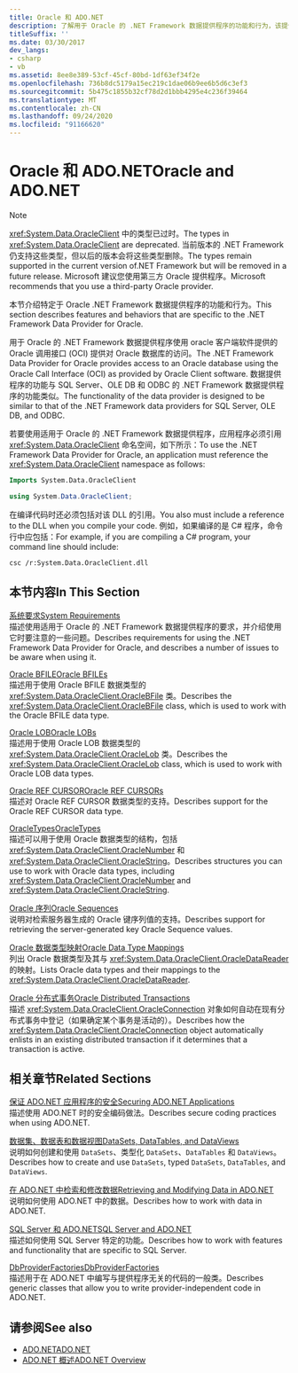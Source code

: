 ```yaml
---
title: Oracle 和 ADO.NET
description: 了解用于 Oracle 的 .NET Framework 数据提供程序的功能和行为，该提供程序可使用 Oracle 调用接口访问 Oracle 数据库。
titleSuffix: ''
ms.date: 03/30/2017
dev_langs:
- csharp
- vb
ms.assetid: 8ee8e389-53cf-45cf-80bd-1df63ef34f2e
ms.openlocfilehash: 736b8dc5179a15ec219c1dae06b9ee6b5d6c3ef3
ms.sourcegitcommit: 5b475c1855b32cf78d2d1bbb4295e4c236f39464
ms.translationtype: MT
ms.contentlocale: zh-CN
ms.lasthandoff: 09/24/2020
ms.locfileid: "91166620"
---
```

# <a name="oracle-and-adonet"></a><span data-ttu-id="7df60-103">Oracle 和 ADO.NET</span><span class="sxs-lookup"><span data-stu-id="7df60-103">Oracle and ADO.NET</span></span>

> [!NOTE]
> <span data-ttu-id="7df60-104"><xref:System.Data.OracleClient> 中的类型已过时。</span><span class="sxs-lookup"><span data-stu-id="7df60-104">The types in <xref:System.Data.OracleClient> are deprecated.</span></span> <span data-ttu-id="7df60-105">当前版本的 .NET Framework 仍支持这些类型，但以后的版本会将这些类型删除。</span><span class="sxs-lookup"><span data-stu-id="7df60-105">The types remain supported in the current version of.NET Framework but will be removed in a future release.</span></span> <span data-ttu-id="7df60-106">Microsoft 建议您使用第三方 Oracle 提供程序。</span><span class="sxs-lookup"><span data-stu-id="7df60-106">Microsoft recommends that you use a third-party Oracle provider.</span></span>  
  
 <span data-ttu-id="7df60-107">本节介绍特定于 Oracle .NET Framework 数据提供程序的功能和行为。</span><span class="sxs-lookup"><span data-stu-id="7df60-107">This section describes features and behaviors that are specific to the .NET Framework Data Provider for Oracle.</span></span>  
  
 <span data-ttu-id="7df60-108">用于 Oracle 的 .NET Framework 数据提供程序使用 oracle 客户端软件提供的 Oracle 调用接口 (OCI) 提供对 Oracle 数据库的访问。</span><span class="sxs-lookup"><span data-stu-id="7df60-108">The .NET Framework Data Provider for Oracle provides access to an Oracle database using the Oracle Call Interface (OCI) as provided by Oracle Client software.</span></span> <span data-ttu-id="7df60-109">数据提供程序的功能与 SQL Server、OLE DB 和 ODBC 的 .NET Framework 数据提供程序的功能类似。</span><span class="sxs-lookup"><span data-stu-id="7df60-109">The functionality of the data provider is designed to be similar to that of the .NET Framework data providers for SQL Server, OLE DB, and ODBC.</span></span>  
  
 <span data-ttu-id="7df60-110">若要使用适用于 Oracle 的 .NET Framework 数据提供程序，应用程序必须引用 <xref:System.Data.OracleClient> 命名空间，如下所示：</span><span class="sxs-lookup"><span data-stu-id="7df60-110">To use the .NET Framework Data Provider for Oracle, an application must reference the <xref:System.Data.OracleClient> namespace as follows:</span></span>  
  
```vb  
Imports System.Data.OracleClient  
```  
  
```csharp  
using System.Data.OracleClient;  
```  
  
 <span data-ttu-id="7df60-111">在编译代码时还必须包括对该 DLL 的引用。</span><span class="sxs-lookup"><span data-stu-id="7df60-111">You also must include a reference to the DLL when you compile your code.</span></span> <span data-ttu-id="7df60-112">例如，如果编译的是 C# 程序，命令行中应包括：</span><span class="sxs-lookup"><span data-stu-id="7df60-112">For example, if you are compiling a C# program, your command line should include:</span></span>  
  
```console
csc /r:System.Data.OracleClient.dll  
```  
  
## <a name="in-this-section"></a><span data-ttu-id="7df60-113">本节内容</span><span class="sxs-lookup"><span data-stu-id="7df60-113">In This Section</span></span>  

 [<span data-ttu-id="7df60-114">系统要求</span><span class="sxs-lookup"><span data-stu-id="7df60-114">System Requirements</span></span>](system-requirements-for-the-dotnet-data-provider-for-oracle.md)  
 <span data-ttu-id="7df60-115">描述使用适用于 Oracle 的 .NET Framework 数据提供程序的要求，并介绍使用它时要注意的一些问题。</span><span class="sxs-lookup"><span data-stu-id="7df60-115">Describes requirements for using the .NET Framework Data Provider for Oracle, and describes a number of issues to be aware when using it.</span></span>  
  
 [<span data-ttu-id="7df60-116">Oracle BFILE</span><span class="sxs-lookup"><span data-stu-id="7df60-116">Oracle BFILEs</span></span>](oracle-bfiles.md)  
 <span data-ttu-id="7df60-117">描述用于使用 Oracle BFILE 数据类型的 <xref:System.Data.OracleClient.OracleBFile> 类。</span><span class="sxs-lookup"><span data-stu-id="7df60-117">Describes the <xref:System.Data.OracleClient.OracleBFile> class, which is used to work with the Oracle BFILE data type.</span></span>  
  
 [<span data-ttu-id="7df60-118">Oracle LOB</span><span class="sxs-lookup"><span data-stu-id="7df60-118">Oracle LOBs</span></span>](oracle-lobs.md)  
 <span data-ttu-id="7df60-119">描述用于使用 Oracle LOB 数据类型的 <xref:System.Data.OracleClient.OracleLob> 类。</span><span class="sxs-lookup"><span data-stu-id="7df60-119">Describes the <xref:System.Data.OracleClient.OracleLob> class, which is used to work with Oracle LOB data types.</span></span>  
  
 [<span data-ttu-id="7df60-120">Oracle REF CURSOR</span><span class="sxs-lookup"><span data-stu-id="7df60-120">Oracle REF CURSORs</span></span>](oracle-ref-cursors.md)  
 <span data-ttu-id="7df60-121">描述对 Oracle REF CURSOR 数据类型的支持。</span><span class="sxs-lookup"><span data-stu-id="7df60-121">Describes support for the Oracle REF CURSOR data type.</span></span>  
  
 [<span data-ttu-id="7df60-122">OracleTypes</span><span class="sxs-lookup"><span data-stu-id="7df60-122">OracleTypes</span></span>](oracletypes.md)  
 <span data-ttu-id="7df60-123">描述可以用于使用 Oracle 数据类型的结构，包括 <xref:System.Data.OracleClient.OracleNumber> 和 <xref:System.Data.OracleClient.OracleString>。</span><span class="sxs-lookup"><span data-stu-id="7df60-123">Describes structures you can use to work with Oracle data types, including <xref:System.Data.OracleClient.OracleNumber> and <xref:System.Data.OracleClient.OracleString>.</span></span>  
  
 [<span data-ttu-id="7df60-124">Oracle 序列</span><span class="sxs-lookup"><span data-stu-id="7df60-124">Oracle Sequences</span></span>](oracle-sequences.md)  
 <span data-ttu-id="7df60-125">说明对检索服务器生成的 Oracle 键序列值的支持。</span><span class="sxs-lookup"><span data-stu-id="7df60-125">Describes support for retrieving the server-generated key Oracle Sequence values.</span></span>  
  
 [<span data-ttu-id="7df60-126">Oracle 数据类型映射</span><span class="sxs-lookup"><span data-stu-id="7df60-126">Oracle Data Type Mappings</span></span>](oracle-data-type-mappings.md)  
 <span data-ttu-id="7df60-127">列出 Oracle 数据类型及其与 <xref:System.Data.OracleClient.OracleDataReader> 的映射。</span><span class="sxs-lookup"><span data-stu-id="7df60-127">Lists Oracle data types and their mappings to the <xref:System.Data.OracleClient.OracleDataReader>.</span></span>  
  
 [<span data-ttu-id="7df60-128">Oracle 分布式事务</span><span class="sxs-lookup"><span data-stu-id="7df60-128">Oracle Distributed Transactions</span></span>](oracle-distributed-transactions.md)  
 <span data-ttu-id="7df60-129">描述 <xref:System.Data.OracleClient.OracleConnection> 对象如何自动在现有分布式事务中登记（如果确定某个事务是活动的）。</span><span class="sxs-lookup"><span data-stu-id="7df60-129">Describes how the <xref:System.Data.OracleClient.OracleConnection> object automatically enlists in an existing distributed transaction if it determines that a transaction is active.</span></span>  
  
## <a name="related-sections"></a><span data-ttu-id="7df60-130">相关章节</span><span class="sxs-lookup"><span data-stu-id="7df60-130">Related Sections</span></span>  

 [<span data-ttu-id="7df60-131">保证 ADO.NET 应用程序的安全</span><span class="sxs-lookup"><span data-stu-id="7df60-131">Securing ADO.NET Applications</span></span>](securing-ado-net-applications.md)  
 <span data-ttu-id="7df60-132">描述使用 ADO.NET 时的安全编码做法。</span><span class="sxs-lookup"><span data-stu-id="7df60-132">Describes secure coding practices when using ADO.NET.</span></span>  
  
 [<span data-ttu-id="7df60-133">数据集、数据表和数据视图</span><span class="sxs-lookup"><span data-stu-id="7df60-133">DataSets, DataTables, and DataViews</span></span>](./dataset-datatable-dataview/index.md)  
 <span data-ttu-id="7df60-134">说明如何创建和使用 `DataSets`、类型化 `DataSets`、`DataTables` 和 `DataViews`。</span><span class="sxs-lookup"><span data-stu-id="7df60-134">Describes how to create and use `DataSets`, typed `DataSets`, `DataTables`, and `DataViews`.</span></span>  
  
 [<span data-ttu-id="7df60-135">在 ADO.NET 中检索和修改数据</span><span class="sxs-lookup"><span data-stu-id="7df60-135">Retrieving and Modifying Data in ADO.NET</span></span>](retrieving-and-modifying-data.md)  
 <span data-ttu-id="7df60-136">说明如何使用 ADO.NET 中的数据。</span><span class="sxs-lookup"><span data-stu-id="7df60-136">Describes how to work with data in ADO.NET.</span></span>  
  
 [<span data-ttu-id="7df60-137">SQL Server 和 ADO.NET</span><span class="sxs-lookup"><span data-stu-id="7df60-137">SQL Server and ADO.NET</span></span>](./sql/index.md)  
 <span data-ttu-id="7df60-138">描述如何使用 SQL Server 特定的功能。</span><span class="sxs-lookup"><span data-stu-id="7df60-138">Describes how to work with features and functionality that are specific to SQL Server.</span></span>  
  
 [<span data-ttu-id="7df60-139">DbProviderFactories</span><span class="sxs-lookup"><span data-stu-id="7df60-139">DbProviderFactories</span></span>](dbproviderfactories.md)  
 <span data-ttu-id="7df60-140">描述用于在 ADO.NET 中编写与提供程序无关的代码的一般类。</span><span class="sxs-lookup"><span data-stu-id="7df60-140">Describes generic classes that allow you to write provider-independent code in ADO.NET.</span></span>  
  
## <a name="see-also"></a><span data-ttu-id="7df60-141">请参阅</span><span class="sxs-lookup"><span data-stu-id="7df60-141">See also</span></span>

- [<span data-ttu-id="7df60-142">ADO.NET</span><span class="sxs-lookup"><span data-stu-id="7df60-142">ADO.NET</span></span>](index.md)
- [<span data-ttu-id="7df60-143">ADO.NET 概述</span><span class="sxs-lookup"><span data-stu-id="7df60-143">ADO.NET Overview</span></span>](ado-net-overview.md)

